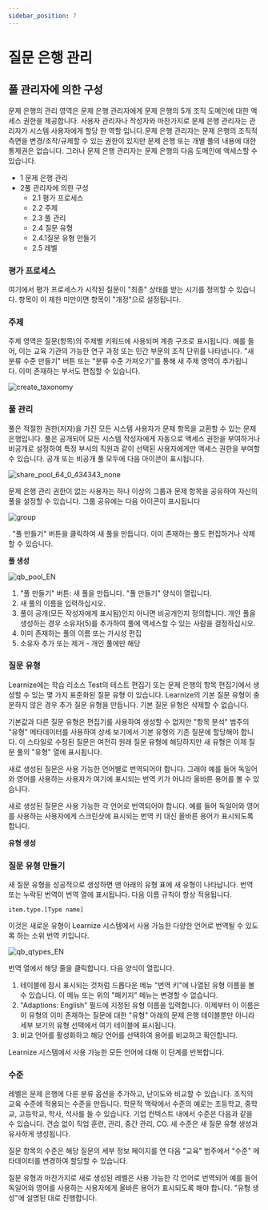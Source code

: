 ```yaml
---
sidebar_position: 7
---
```


# 질문 은행 관리

## 풀 관리자에 의한 구성

문제 은행의 관리 영역은 문제 은행 관리자에게 문제 은행의 5개 조직 도메인에 대한 액세스 권한을 제공합니다. 사용자 관리자나 작성자와 마찬가지로 문제 은행 관리자는 관리자가 시스템 사용자에게 할당 한 역할 입니다.문제 은행 관리자는 문제 은행의 조직적 측면을 변경/조작/규제할 수 있는 권한이 있지만 문제 은행 또는 개별 풀의 내용에 대한 통제권은 없습니다. 그러나 문제 은행 관리자는 문제 은행의 다음 도메인에 액세스할 수 있습니다.

- 1 문제 은행 관리
- 2풀 관리자에 의한 구성
    - 2.1 평가 프로세스
    - 2.2 주제
    - 2.3 풀 관리
    - 2.4 질문 유형
    - 2.4.1질문 유형 만들기
    - 2.5 레벨

### 평가 프로세스

여기에서 평가 프로세스가 시작된 질문이 "최종" 상태를 받는 시기를 정의할 수 있습니다. 항목이 이 제한 미만이면 항목이 "개정"으로 설정됩니다.

### 주제

주제 영역은 질문(항목)의 주제별 키워드에 사용되며 계층 구조로 표시됩니다. 예를 들어, 이는 교육 기관의 가능한 연구 과정 또는 민간 부문의 조직 단위를 나타냅니다. "새 분류 수준 만들기" 버튼 또는 "분류 수준 가져오기"를 통해 새 주제 영역이 추가됩니다. 이미 존재하는 부서도 편집할 수 있습니다.

![create_taxonomy](/img/question_bank/create_taxonomy.png)

### 풀 관리

풀은 적절한 권한(저자)을 가진 모든 시스템 사용자가 문제 항목을 교환할 수 있는 문제 은행입니다. 풀은 공개되어 모든 시스템 작성자에게 자동으로 액세스 권한을 부여하거나 비공개로 설정하여 특정 부서의 직원과 같이 선택된 사용자에게만 액세스 권한을 부여할 수 있습니다. 공개 또는 비공개 풀 모두에 다음 아이콘이 표시됩니다.

![share_pool_64_0_434343_none](/img/question_bank/share_pool_64_0_434343_none.png)

문제 은행 관리 권한이 없는 사용자는 하나 이상의 그룹과 문제 항목을 공유하여 자신의 풀을 설정할 수 있습니다. 그룹 공유에는 다음 아이콘이 표시됩니다

![group](/img/question_bank/group.png)

. "풀 만들기" 버튼을 클릭하여 새 풀을 만듭니다. 이미 존재하는 풀도 편집하거나 삭제할 수 있습니다.

**풀 생성**

![qb_pool_EN](/img/question_bank/qb_pool_EN.png)

1. "풀 만들기" 버튼: 새 풀을 만듭니다. "풀 만들기" 양식이 열립니다.
2. 새 풀의 이름을 입력하십시오.
3. 풀이 공개(모든 작성자에게 표시됨)인지 아니면 비공개인지 정의합니다. 개인 풀을 생성하는 경우 소유자(5)를 추가하여 풀에 액세스할 수 있는 사람을 결정하십시오.
4. 이미 존재하는 풀의 이름 또는 가시성 편집
5. 소유자 추가 또는 제거 - 개인 풀에만 해당

### 질문 유형

Learnize에는 학습 리소스 Test의 테스트 편집기 또는 문제 은행의 항목 편집기에서 생성할 수 있는 몇 가지 표준화된 질문 유형 이 있습니다. Learnize의 기본 질문 유형이 충분하지 않은 경우 추가 질문 유형을 만듭니다. 기본 질문 유형은 삭제할 수 없습니다.

기본값과 다른 질문 유형은 편집기를 사용하여 생성할 수 없지만 "항목 분석" 범주의 "유형" 메타데이터를 사용하여 상세 보기에서 기본 유형의 기존 질문에 할당해야 합니다. 이 스타일로 수정된 질문은 여전히 원래 질문 유형에 해당하지만 새 유형은 이제 질문 풀의 "유형" 열에 표시됩니다.

새로 생성된 질문은 사용 가능한 언어별로 번역되어야 합니다. 그래야 예를 들어 독일어와 영어를 사용하는 사용자가 여기에 표시되는 번역 키가 아니라 올바른 용어를 볼 수 있습니다.

새로 생성된 질문은 사용 가능한 각 언어로 번역되어야 합니다. 예를 들어 독일어와 영어를 사용하는 사용자에게 스크린샷에 표시되는 번역 키 대신 올바른 용어가 표시되도록 합니다.

**유형 생성**

### **질문 유형 만들기**

새 질문 유형을 성공적으로 생성하면 맨 아래의 유형 표에 새 유형이 나타납니다. 번역 또는 누락된 번역이 번역 열에 표시됩니다. 다음 이름 규칙이 항상 적용됩니다.

```
item.type.[Type name]

```

이것은 새로운 유형이 Learnize 시스템에서 사용 가능한 다양한 언어로 번역될 수 있도록 하는 소위 번역 키입니다.

![qb_qtypes_EN](/img/question_bank/qb_qtypes_EN.png)

번역 열에서 해당 줄을 클릭합니다. 다음 양식이 열립니다.

1. 테이블에 잠시 표시되는 것처럼 드롭다운 메뉴 "번역 키"에 나열된 유형 이름을 볼 수 있습니다. 이 메뉴 또는 위의 "패키지" 메뉴는 변경할 수 없습니다.
2. "Adaptions: English" 필드에 지정된 유형 이름을 입력합니다. 이제부터 이 이름은 이 유형의 이미 존재하는 질문에 대한 "유형" 아래의 문제 은행 테이블뿐만 아니라 세부 보기의 유형 선택에서 여기 테이블에 표시됩니다.
3. 비교 언어를 활성화하고 해당 언어를 선택하여 용어를 비교하고 확인합니다.

Learnize 시스템에서 사용 가능한 모든 언어에 대해 이 단계를 반복합니다.

### 수준

레벨은 문제 은행에 다른 분류 옵션을 추가하고, 난이도와 비교할 수 있습니다. 조직의 교육 수준에 적용되는 수준을 만듭니다. 학문적 맥락에서 수준의 예로는 초등학교, 중학교, 고등학교, 학사, 석사를 들 수 있습니다. 기업 컨텍스트 내에서 수준은 다음과 같을 수 있습니다. 견습 없이 직업 훈련, 관리, 중간 관리, CO. 새 수준은 새 질문 유형 생성과 유사하게 생성됩니다.

질문 항목의 수준은 해당 질문의 세부 정보 페이지를 연 다음 "교육" 범주에서 "수준" 메타데이터를 변경하여 할당할 수 있습니다.

질문 유형과 마찬가지로 새로 생성된 레벨은 사용 가능한 각 언어로 번역되어 예를 들어 독일어와 영어를 사용하는 사용자에게 올바른 용어가 표시되도록 해야 합니다. "유형 생성"에 설명된 대로 진행합니다.